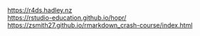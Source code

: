 
https://r4ds.hadley.nz  
https://rstudio-education.github.io/hopr/  
https://zsmith27.github.io/rmarkdown_crash-course/index.html  
